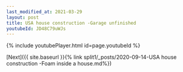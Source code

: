 ```yaml
---
last_modified_at: 2021-03-29
layout: post
title: USA house construction -Garage unfinished
youtubeId: JD48C79uWJs
---
```


{% include youtubePlayer.html id=page.youtubeId %}

[Next]({{ site.baseurl }}{% link split1/_posts/2020-09-14-USA house construction -Foam inside a house.md%})
